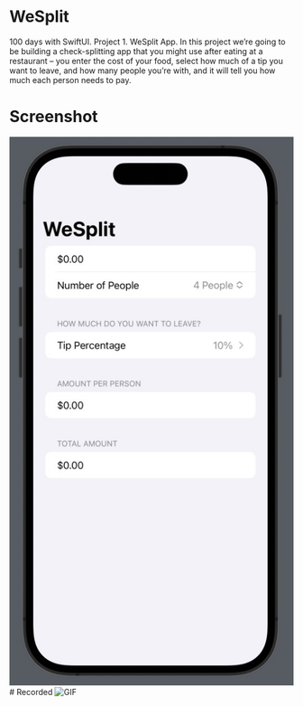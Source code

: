 # WeSplit
100 days with SwiftUI. Project 1. WeSplit App. In this project we’re going to be building a check-splitting app that you might use after eating at a restaurant – you enter the cost of your food, select how much of a tip you want to leave, and how many people you’re with, and it will tell you how much each person needs to pay.
# Screenshot
![Screenshot](https://github.com/Mweh/WeSplit/blob/main/Screenshot/WeSplit%20Screenshot.jpg) # Recorded
![GIF](https://github.com/Mweh/WeSplit/blob/main/Screenshot/WeSplit%20GIF.gif?raw=true)

